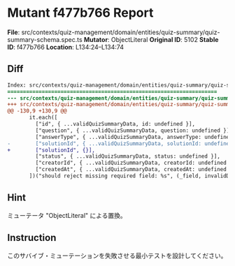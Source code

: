 # Mutant f477b766 Report

**File**: src/contexts/quiz-management/domain/entities/quiz-summary/quiz-summary-schema.spec.ts
**Mutator**: ObjectLiteral
**Original ID**: 5102
**Stable ID**: f477b766
**Location**: L134:24–L134:74

## Diff

```diff
Index: src/contexts/quiz-management/domain/entities/quiz-summary/quiz-summary-schema.spec.ts
===================================================================
--- src/contexts/quiz-management/domain/entities/quiz-summary/quiz-summary-schema.spec.ts	original
+++ src/contexts/quiz-management/domain/entities/quiz-summary/quiz-summary-schema.spec.ts	mutated #5102
@@ -130,9 +130,9 @@
       it.each([
         ["id", { ...validQuizSummaryData, id: undefined }],
         ["question", { ...validQuizSummaryData, question: undefined }],
         ["answerType", { ...validQuizSummaryData, answerType: undefined }],
-        ["solutionId", { ...validQuizSummaryData, solutionId: undefined }],
+        ["solutionId", {}],
         ["status", { ...validQuizSummaryData, status: undefined }],
         ["creatorId", { ...validQuizSummaryData, creatorId: undefined }],
         ["createdAt", { ...validQuizSummaryData, createdAt: undefined }],
       ])("should reject missing required field: %s", (_field, invalidData) => {
```

## Hint

ミューテータ "ObjectLiteral" による置換。

## Instruction

このサバイブ・ミューテーションを失敗させる最小テストを設計してください。
